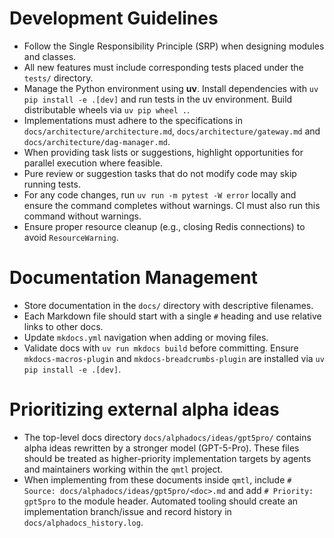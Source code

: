 # Development Guidelines

- Follow the Single Responsibility Principle (SRP) when designing modules and classes.
- All new features must include corresponding tests placed under the `tests/` directory.
- Manage the Python environment using **uv**. Install dependencies with
  `uv pip install -e .[dev]` and run tests in the uv environment. Build
  distributable wheels via `uv pip wheel .`.
- Implementations must adhere to the specifications in `docs/architecture/architecture.md`,
  `docs/architecture/gateway.md` and `docs/architecture/dag-manager.md`.
- When providing task lists or suggestions, highlight opportunities for
  parallel execution where feasible.
- Pure review or suggestion tasks that do not modify code may skip running tests.
- For any code changes, run `uv run -m pytest -W error` locally and ensure the command completes without warnings. CI must also run this command without warnings.
- Ensure proper resource cleanup (e.g., closing Redis connections) to avoid `ResourceWarning`.

# Documentation Management

- Store documentation in the `docs/` directory with descriptive filenames.
- Each Markdown file should start with a single `#` heading and use relative links to other docs.
- Update `mkdocs.yml` navigation when adding or moving files.
- Validate docs with `uv run mkdocs build` before committing. Ensure `mkdocs-macros-plugin` and `mkdocs-breadcrumbs-plugin` are installed via `uv pip install -e .[dev]`.

# Prioritizing external alpha ideas

- The top-level docs directory `docs/alphadocs/ideas/gpt5pro/` contains alpha ideas rewritten by a stronger model (GPT-5-Pro). These files should be treated as higher-priority implementation targets by agents and maintainers working within the `qmtl` project.
- When implementing from these documents inside `qmtl`, include `# Source: docs/alphadocs/ideas/gpt5pro/<doc>.md` and add `# Priority: gpt5pro` to the module header. Automated tooling should create an implementation branch/issue and record history in `docs/alphadocs_history.log`.

